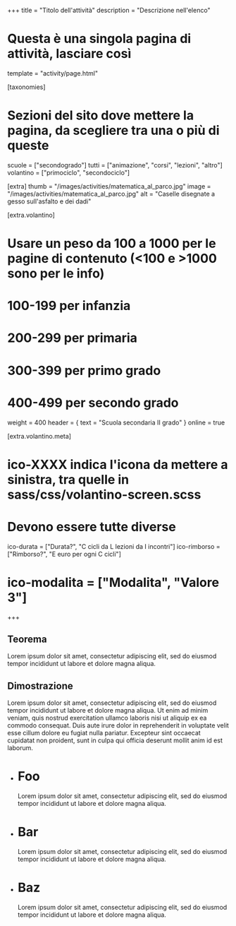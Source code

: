 +++
title = "Titolo dell'attività"
description = "Descrizione nell'elenco"

# Questa è una singola pagina di attività, lasciare così
template = "activity/page.html"

[taxonomies]
# Sezioni del sito dove mettere la pagina, da scegliere tra una o più di queste
scuole = ["secondogrado"]
tutti = ["animazione", "corsi", "lezioni", "altro"]
volantino = ["primociclo", "secondociclo"]

[extra]
thumb = "/images/activities/matematica_al_parco.jpg"
image = "/images/activities/matematica_al_parco.jpg"
alt = "Caselle disegnate a gesso sull'asfalto e dei dadi"

[extra.volantino]
# Usare un peso da 100 a 1000 per le pagine di contenuto (<100 e >1000 sono per le info)
# 100-199 per infanzia
# 200-299 per primaria
# 300-399 per primo grado
# 400-499 per secondo grado
weight = 400
header = { text = "Scuola secondaria II grado" }
online = true

[extra.volantino.meta]
# ico-XXXX indica l'icona da mettere a sinistra, tra quelle in sass/css/volantino-screen.scss
# Devono essere tutte diverse 
ico-durata = ["Durata?", "C cicli da L lezioni da I incontri"]
ico-rimborso = ["Rimborso?", "E euro per ogni C cicli"]
# ico-modalita = ["Modalita", "Valore 3"]
+++

<h2 class="ico ico-secondogrado-teorema">Teorema</h2>

Lorem ipsum dolor sit amet, consectetur adipiscing elit,
sed do eiusmod tempor incididunt ut labore et dolore magna aliqua.

<h2 class="ico ico-secondogrado-dimostrazione">Dimostrazione</h2>

Lorem ipsum dolor sit amet, consectetur adipiscing elit,
sed do eiusmod tempor incididunt ut labore et dolore magna
aliqua. Ut enim ad minim veniam, quis nostrud exercitation
ullamco laboris nisi ut aliquip ex ea commodo consequat.
Duis aute irure dolor in reprehenderit in voluptate velit
esse cillum dolore eu fugiat nulla pariatur. Excepteur sint
occaecat cupidatat non proident, sunt in culpa qui officia
deserunt mollit anim id est laborum.

 - # Foo
   Lorem ipsum dolor sit amet, consectetur adipiscing elit,
   sed do eiusmod tempor incididunt ut labore et dolore magna
   aliqua.
 - # Bar
   Lorem ipsum dolor sit amet, consectetur adipiscing elit,
   sed do eiusmod tempor incididunt ut labore et dolore magna
   aliqua.
 - # Baz
   Lorem ipsum dolor sit amet, consectetur adipiscing elit,
   sed do eiusmod tempor incididunt ut labore et dolore magna
   aliqua.
